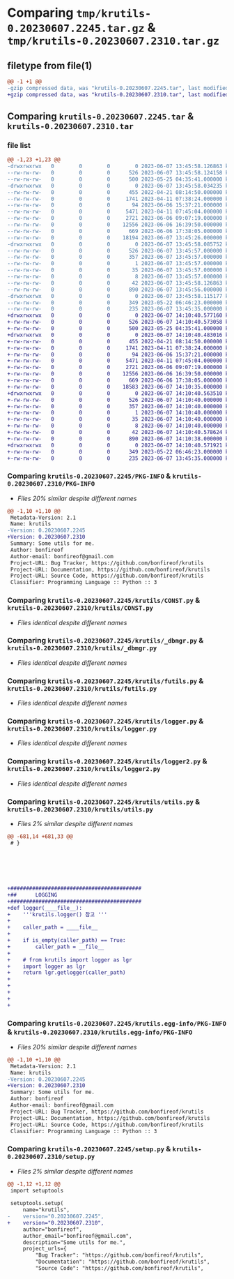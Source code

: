 # Comparing `tmp/krutils-0.20230607.2245.tar.gz` & `tmp/krutils-0.20230607.2310.tar.gz`

## filetype from file(1)

```diff
@@ -1 +1 @@
-gzip compressed data, was "krutils-0.20230607.2245.tar", last modified: Wed Jun  7 13:45:58 2023, max compression
+gzip compressed data, was "krutils-0.20230607.2310.tar", last modified: Wed Jun  7 14:10:40 2023, max compression
```

## Comparing `krutils-0.20230607.2245.tar` & `krutils-0.20230607.2310.tar`

### file list

```diff
@@ -1,23 +1,23 @@
-drwxrwxrwx   0        0        0        0 2023-06-07 13:45:58.126863 krutils-0.20230607.2245/
--rw-rw-rw-   0        0        0      526 2023-06-07 13:45:58.124158 krutils-0.20230607.2245/PKG-INFO
--rw-rw-rw-   0        0        0      500 2023-05-25 04:35:41.000000 krutils-0.20230607.2245/README.md
-drwxrwxrwx   0        0        0        0 2023-06-07 13:45:58.034235 krutils-0.20230607.2245/krutils/
--rw-rw-rw-   0        0        0      455 2022-04-21 08:14:50.000000 krutils-0.20230607.2245/krutils/AppErr.py
--rw-rw-rw-   0        0        0     1741 2023-04-11 07:38:24.000000 krutils-0.20230607.2245/krutils/CONST.py
--rw-rw-rw-   0        0        0       94 2023-06-06 15:37:21.000000 krutils-0.20230607.2245/krutils/__init__.py
--rw-rw-rw-   0        0        0     5471 2023-04-11 07:45:04.000000 krutils-0.20230607.2245/krutils/_dbmgr.py
--rw-rw-rw-   0        0        0     2721 2023-06-06 09:07:19.000000 krutils-0.20230607.2245/krutils/futils.py
--rw-rw-rw-   0        0        0    12556 2023-06-06 16:39:50.000000 krutils-0.20230607.2245/krutils/logger.py
--rw-rw-rw-   0        0        0      669 2023-06-06 17:38:05.000000 krutils-0.20230607.2245/krutils/logger2.py
--rw-rw-rw-   0        0        0    18194 2023-06-07 13:45:26.000000 krutils-0.20230607.2245/krutils/utils.py
-drwxrwxrwx   0        0        0        0 2023-06-07 13:45:58.085752 krutils-0.20230607.2245/krutils.egg-info/
--rw-rw-rw-   0        0        0      526 2023-06-07 13:45:57.000000 krutils-0.20230607.2245/krutils.egg-info/PKG-INFO
--rw-rw-rw-   0        0        0      357 2023-06-07 13:45:57.000000 krutils-0.20230607.2245/krutils.egg-info/SOURCES.txt
--rw-rw-rw-   0        0        0        1 2023-06-07 13:45:57.000000 krutils-0.20230607.2245/krutils.egg-info/dependency_links.txt
--rw-rw-rw-   0        0        0       35 2023-06-07 13:45:57.000000 krutils-0.20230607.2245/krutils.egg-info/requires.txt
--rw-rw-rw-   0        0        0        8 2023-06-07 13:45:57.000000 krutils-0.20230607.2245/krutils.egg-info/top_level.txt
--rw-rw-rw-   0        0        0       42 2023-06-07 13:45:58.126863 krutils-0.20230607.2245/setup.cfg
--rw-rw-rw-   0        0        0      890 2023-06-07 13:45:56.000000 krutils-0.20230607.2245/setup.py
-drwxrwxrwx   0        0        0        0 2023-06-07 13:45:58.115177 krutils-0.20230607.2245/test/
--rw-rw-rw-   0        0        0      349 2023-05-22 06:46:23.000000 krutils-0.20230607.2245/test/test_futils.py
--rw-rw-rw-   0        0        0      235 2023-06-07 13:45:35.000000 krutils-0.20230607.2245/test/test_logger.py
+drwxrwxrwx   0        0        0        0 2023-06-07 14:10:40.577160 krutils-0.20230607.2310/
+-rw-rw-rw-   0        0        0      526 2023-06-07 14:10:40.573058 krutils-0.20230607.2310/PKG-INFO
+-rw-rw-rw-   0        0        0      500 2023-05-25 04:35:41.000000 krutils-0.20230607.2310/README.md
+drwxrwxrwx   0        0        0        0 2023-06-07 14:10:40.483016 krutils-0.20230607.2310/krutils/
+-rw-rw-rw-   0        0        0      455 2022-04-21 08:14:50.000000 krutils-0.20230607.2310/krutils/AppErr.py
+-rw-rw-rw-   0        0        0     1741 2023-04-11 07:38:24.000000 krutils-0.20230607.2310/krutils/CONST.py
+-rw-rw-rw-   0        0        0       94 2023-06-06 15:37:21.000000 krutils-0.20230607.2310/krutils/__init__.py
+-rw-rw-rw-   0        0        0     5471 2023-04-11 07:45:04.000000 krutils-0.20230607.2310/krutils/_dbmgr.py
+-rw-rw-rw-   0        0        0     2721 2023-06-06 09:07:19.000000 krutils-0.20230607.2310/krutils/futils.py
+-rw-rw-rw-   0        0        0    12556 2023-06-06 16:39:50.000000 krutils-0.20230607.2310/krutils/logger.py
+-rw-rw-rw-   0        0        0      669 2023-06-06 17:38:05.000000 krutils-0.20230607.2310/krutils/logger2.py
+-rw-rw-rw-   0        0        0    18583 2023-06-07 14:10:35.000000 krutils-0.20230607.2310/krutils/utils.py
+drwxrwxrwx   0        0        0        0 2023-06-07 14:10:40.563510 krutils-0.20230607.2310/krutils.egg-info/
+-rw-rw-rw-   0        0        0      526 2023-06-07 14:10:40.000000 krutils-0.20230607.2310/krutils.egg-info/PKG-INFO
+-rw-rw-rw-   0        0        0      357 2023-06-07 14:10:40.000000 krutils-0.20230607.2310/krutils.egg-info/SOURCES.txt
+-rw-rw-rw-   0        0        0        1 2023-06-07 14:10:40.000000 krutils-0.20230607.2310/krutils.egg-info/dependency_links.txt
+-rw-rw-rw-   0        0        0       35 2023-06-07 14:10:40.000000 krutils-0.20230607.2310/krutils.egg-info/requires.txt
+-rw-rw-rw-   0        0        0        8 2023-06-07 14:10:40.000000 krutils-0.20230607.2310/krutils.egg-info/top_level.txt
+-rw-rw-rw-   0        0        0       42 2023-06-07 14:10:40.578624 krutils-0.20230607.2310/setup.cfg
+-rw-rw-rw-   0        0        0      890 2023-06-07 14:10:38.000000 krutils-0.20230607.2310/setup.py
+drwxrwxrwx   0        0        0        0 2023-06-07 14:10:40.571921 krutils-0.20230607.2310/test/
+-rw-rw-rw-   0        0        0      349 2023-05-22 06:46:23.000000 krutils-0.20230607.2310/test/test_futils.py
+-rw-rw-rw-   0        0        0      235 2023-06-07 13:45:35.000000 krutils-0.20230607.2310/test/test_logger.py
```

### Comparing `krutils-0.20230607.2245/PKG-INFO` & `krutils-0.20230607.2310/PKG-INFO`

 * *Files 20% similar despite different names*

```diff
@@ -1,10 +1,10 @@
 Metadata-Version: 2.1
 Name: krutils
-Version: 0.20230607.2245
+Version: 0.20230607.2310
 Summary: Some utils for me.
 Author: bonfireof
 Author-email: bonfireof@gmail.com
 Project-URL: Bug Tracker, https://github.com/bonfireof/krutils
 Project-URL: Documentation, https://github.com/bonfireof/krutils
 Project-URL: Source Code, https://github.com/bonfireof/krutils
 Classifier: Programming Language :: Python :: 3
```

### Comparing `krutils-0.20230607.2245/krutils/CONST.py` & `krutils-0.20230607.2310/krutils/CONST.py`

 * *Files identical despite different names*

### Comparing `krutils-0.20230607.2245/krutils/_dbmgr.py` & `krutils-0.20230607.2310/krutils/_dbmgr.py`

 * *Files identical despite different names*

### Comparing `krutils-0.20230607.2245/krutils/futils.py` & `krutils-0.20230607.2310/krutils/futils.py`

 * *Files identical despite different names*

### Comparing `krutils-0.20230607.2245/krutils/logger.py` & `krutils-0.20230607.2310/krutils/logger.py`

 * *Files identical despite different names*

### Comparing `krutils-0.20230607.2245/krutils/logger2.py` & `krutils-0.20230607.2310/krutils/logger2.py`

 * *Files identical despite different names*

### Comparing `krutils-0.20230607.2245/krutils/utils.py` & `krutils-0.20230607.2310/krutils/utils.py`

 * *Files 2% similar despite different names*

```diff
@@ -681,14 +681,33 @@
 # }
 
 
 
 
 
 
+##########################################
+##      LOGGING
+##########################################
+def logger(____file__):
+    '''krutils.logger() 참고 '''
+
+    caller_path = ____file__
+
+    if is_empty(caller_path) == True:
+        caller_path = __file__
+
+    # from krutils import logger as lgr
+    import logger as lgr
+    return lgr.getlogger(caller_path)
+
+
+
+
+
```

### Comparing `krutils-0.20230607.2245/krutils.egg-info/PKG-INFO` & `krutils-0.20230607.2310/krutils.egg-info/PKG-INFO`

 * *Files 20% similar despite different names*

```diff
@@ -1,10 +1,10 @@
 Metadata-Version: 2.1
 Name: krutils
-Version: 0.20230607.2245
+Version: 0.20230607.2310
 Summary: Some utils for me.
 Author: bonfireof
 Author-email: bonfireof@gmail.com
 Project-URL: Bug Tracker, https://github.com/bonfireof/krutils
 Project-URL: Documentation, https://github.com/bonfireof/krutils
 Project-URL: Source Code, https://github.com/bonfireof/krutils
 Classifier: Programming Language :: Python :: 3
```

### Comparing `krutils-0.20230607.2245/setup.py` & `krutils-0.20230607.2310/setup.py`

 * *Files 2% similar despite different names*

```diff
@@ -1,12 +1,12 @@
 import setuptools
 
 setuptools.setup(
     name="krutils",
-    version="0.20230607.2245",
+    version="0.20230607.2310",
     author="bonfireof",
     author_email="bonfireof@gmail.com",
     description="Some utils for me.",
     project_urls={
         "Bug Tracker": "https://github.com/bonfireof/krutils",
         "Documentation": "https://github.com/bonfireof/krutils",
         "Source Code": "https://github.com/bonfireof/krutils",
```

